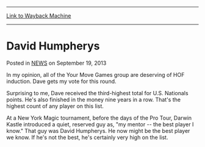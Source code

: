 
---
[Link to Wayback Machine](https://web.archive.org/web/20220528134007/https://magic.wizards.com/en/articles/archive/david-humpherys-2013-09-19)

[_metadata_:description]:- "In my opinion, all of the Your Move Games group are deserving of HOF induction. Dave gets my vote for this round. Surprising to me, Dave received the third-highest total for U.S. Nationals points. He's also finished in the money nine years in a row. That's the highest count of any player on this list. At a New York Magic tournament, before the days of the Pro Tour, Darwin"
[_metadata_:generator]:- "Drupal 7 (http://drupal.org)"
[_metadata_:node]:- "46550"
[_metadata_:publish_date]:- "2013-09-19"
[_metadata_:source]:- "div-main-content"
[_metadata_:title]:- "David Humpherys"
[_metadata_:wayback_capture_timestamp]:- "2022-05-28 13:40:07"
[_metadata_:wayback_raw_url]:- "https://web.archive.org/web/20220528134007id_/https://magic.wizards.com/en/articles/archive/david-humpherys-2013-09-19"
[_metadata_:wayback_url]:- "https://magic.wizards.com/en/articles/archive/david-humpherys-2013-09-19"
---


David Humpherys
===============



 Posted in [NEWS](/en/articles)
 on September 19, 2013 










In my opinion, all of the Your Move Games group are deserving of HOF induction. Dave gets my vote for this round.


Surprising to me, Dave received the third-highest total for U.S. Nationals points. He's also finished in the money nine years in a row. That's the highest count of any player on this list.


At a New York Magic tournament, before the days of the Pro Tour, Darwin Kastle introduced a quiet, reserved guy as, "my mentor -- the best player I know." That guy was David Humpherys. He now might be the best player we know. If he's not the best, he's certainly very high on the list.







